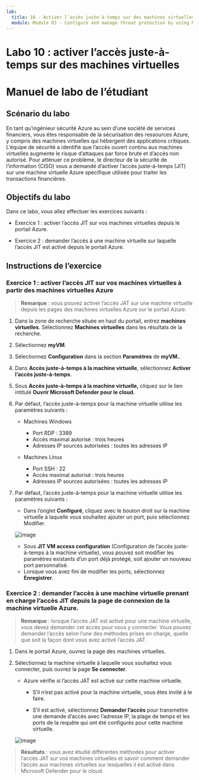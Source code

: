 ```yaml
---
lab:
  title: 10 - Activer l’accès juste-à-temps sur des machines virtuelles
  module: Module 03 - Configure and manage threat protection by using Microsoft Defender for Cloud
---
```


# Labo 10 : activer l’accès juste-à-temps sur des machines virtuelles

# Manuel de labo de l’étudiant

## Scénario du labo

En tant qu’ingénieur sécurité Azure au sein d’une société de services financiers, vous êtes responsable de la sécurisation des ressources Azure, y compris des machines virtuelles qui hébergent des applications critiques. L’équipe de sécurité a identifié que l’accès ouvert continu aux machines virtuelles augmente le risque d’attaques par force brute et d’accès non autorisé. Pour atténuer ce problème, le directeur de la sécurité de l’information (CISO) vous a demandé d’activer l’accès juste-à-temps (JIT) sur une machine virtuelle Azure spécifique utilisée pour traiter les transactions financières.

## Objectifs du labo

Dans ce labo, vous allez effectuer les exercices suivants :

- Exercice 1 : activer l’accès JIT sur vos machines virtuelles depuis le portail Azure.

- Exercice 2 : demander l’accès à une machine virtuelle sur laquelle l’accès JIT est activé depuis le portail Azure.

## Instructions de l’exercice 

### Exercice 1 : activer l’accès JIT sur vos machines virtuelles à partir des machines virtuelles Azure

>**Remarque** : vous pouvez activer l’accès JAT sur une machine virtuelle depuis les pages des machines virtuelles Azure sur le portail Azure.

1. Dans la zone de recherche située en haut du portail, entrez **machines virtuelles**. Sélectionnez **Machines virtuelles** dans les résultats de la recherche.

2. Sélectionnez **myVM**.
 
3. Sélectionnez **Configuration** dans la section **Paramètres** de **myVM.**.
   
4. Dans **Accès juste-à-temps à la machine virtuelle**, sélectionnez **Activer l’accès juste-à-temps**.

5. Sous **Accès juste-à-temps à la machine virtuelle,** cliquez sur le lien intitulé **Ouvrir Microsoft Defender pour le cloud.**

6. Par défaut, l’accès juste-à-temps pour la machine virtuelle utilise les paramètres suivants :

   - Machines Windows
   
     - Port RDP : 3389
     - Accès maximal autorisé : trois heures
     - Adresses IP sources autorisées : toutes les adresses IP

   - Machines Linux
     - Port SSH : 22
     - Accès maximal autorisé : trois heures
     - Adresses IP sources autorisées : toutes les adresses IP
   
7. Par défaut, l’accès juste-à-temps pour la machine virtuelle utilise les paramètres suivants :

   - Dans l’onglet **Configuré**, cliquez avec le bouton droit sur la machine virtuelle à laquelle vous souhaitez ajouter un port, puis sélectionnez Modifier.

   ![image](https://github.com/user-attachments/assets/aa4ded55-c5b1-4d40-b5a0-a4c33b9eb81b)
   
   - Sous **JIT VM access configuration** (Configuration de l’accès juste-à-temps à la machine virtuelle), vous pouvez soit modifier les paramètres existants d’un port déjà protégé, soit ajouter un nouveau port personnalisé.
   - Lorsque vous avez fini de modifier les ports, sélectionnez **Enregistrer**.   

### Exercice 2 : demander l’accès à une machine virtuelle prenant en charge l’accès JIT depuis la page de connexion de la machine virtuelle Azure.

>**Remarque** :  lorsque l’accès JAT est activé pour une machine virtuelle, vous devez demander cet accès pour vous y connecter. Vous pouvez demander l’accès selon l’une des méthodes prises en charge, quelle que soit la façon dont vous avez activé l’accès JAT.
   
1. Dans le portail Azure, ouvrez la page des machines virtuelles.

2. Sélectionnez la machine virtuelle à laquelle vous souhaitez vous connecter, puis ouvrez la page **Se connecter**.

   - Azure vérifie si l’accès JAT est activé sur cette machine virtuelle.

        - S’il n’est pas activé pour la machine virtuelle, vous êtes invité à le faire.
    
        - S’il est activé, sélectionnez **Demander l’accès** pour transmettre une demande d’accès avec l’adresse IP, la plage de temps et les ports de la requête qui ont été configurés pour cette machine virtuelle.
    
   ![image](https://github.com/user-attachments/assets/f5d0b67c-7731-4261-b0eb-a56c505dadd4)

> **Résultats** : vous avez étudié différentes méthodes pour activer l’accès JAT sur vos machines virtuelles et savoir comment demander l’accès aux machines virtuelles sur lesquelles il est activé dans Microsoft Defender pour le cloud.
